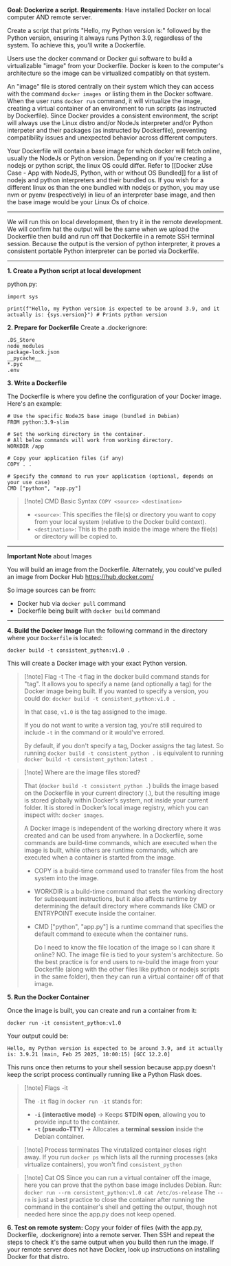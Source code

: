 **Goal: Dockerize a script.**
**Requirements**: Have installed Docker on local computer AND remote server.

Create a script that prints "Hello, my Python version is:" followed by the Python version, ensuring it always runs Python 3.9, regardless of the system. To achieve this, you'll write a Dockerfile.  
  
Users use the docker command or Docker gui software to build a virtualizable "image" from your Dockerfile. Docker is keen to the computer's architecture so the image can be virtualized compatibly on that system.

An "image" file is stored centrally on their system which they can access with the command `docker images`  or listing them in the Docker software. When the user runs `docker run` command, it will virtualize the image, creating a virtual container of an environment to run scripts (as instructed by Dockerfile). Since Docker provides a consistent environment, the script will always use the Linux distro and/or NodeJs interpreter and/or Python interpeter and their packages (as instructed by Dockerfile), preventing compatibility issues and unexpected behavior across different computers.  
  
Your Dockerfile will contain a base image for which docker will fetch online, usually the NodeJs or Python version. Depending on if you're creating a nodejs or python script, the linux OS could differ. Refer to [[Docker zUse Case - App with NodeJS, Python, with or without OS Bundled]] for a list of nodejs and python interpreters and their bundled os. If you wish for a different linux os than the one bundled with nodejs or python, you may use nvm or pyenv (respectively) in lieu of an interpreter base image, and then the base image would be your Linux Os of choice.


---

We will run this on local development, then try it in the remote development. We will confirm hat the output will be the same when we upload the Dockerfile then build and run off that Dockerfile in a remote SSH terminal session. Because the output is the version of python interpreter, it proves a consistent portable Python interpreter can be ported via Dockerfile.

---


**1. Create a Python script at local development**

python.py:
```
import sys

print(f"Hello, my Python version is expected to be around 3.9, and it actually is: {sys.version}") # Prints python version
```

**2. Prepare for Dockerfile**
Create a .dockerignore:
```
.DS_Store
node_modules
package-lock.json
__pycache__
*.pyc
.env
```

**3. Write a Dockerfile**

The Dockerfile is where you define the configuration of your Docker image. Here's an example:
```
# Use the specific NodeJS base image (bundled in Debian)
FROM python:3.9-slim

# Set the working directory in the container.
# All below commands will work from working directory.
WORKDIR /app

# Copy your application files (if any)
COPY . .

# Specify the command to run your application (optional, depends on your use case)
CMD ["python", "app.py"]
```

> [!note] CMD
> Basic Syntax
> `COPY <source> <destination>`
> - `<source>`: This specifies the file(s) or directory you want to copy from your local system (relative to the Docker build context).
> - `<destination>`: This is the path inside the image where the file(s) or directory will be copied to.

---

**Important Note** about Images

You will build an image from the Dockerfile. Alternately, you could've pulled an image from Docker Hub https://hub.docker.com/

So image sources can be from:
- Docker hub via `docker pull`  command
- Dockerfile being built with `docker build` command

---


**4. Build the Docker Image**
Run the following command in the directory where your `Dockerfile` is located:

```
docker build -t consistent_python:v1.0 .
```

This will create a Docker image with your exact Python version.

> [!note] Flag -t
> The -t flag in the docker build command stands for "tag". It allows you to specify a name (and optionally a tag) for the Docker image being built. If you wanted to specify a version, you could do: `docker build -t consistent_python:v1.0 .`
> 
> In that case, `v1.0` is the tag assigned to the image.
> 
> If you do not want to write a version tag, you're still required to include `-t` in the command or it would've errored.
> 
> By default, if you don't specify a tag, Docker assigns the tag latest.
> So running `docker build -t consistent_python .` is equivalent to running `docker build -t consistent_python:latest .`


> [!note] Where are the image files stored?
> 
> That (`docker build -t consistent_python .`) builds the image based on the Dockerfile in your current directory (.), but the resulting image is stored globally within Docker's system, not inside your current folder. It is stored in Docker’s local image registry, which you can inspect with: `docker images`. 
> 
> A Docker image is independent of the working directory where it was created and can be used from anywhere. In a Dockerfile, some commands are build-time commands, which are executed when the image is built, while others are runtime commands, which are executed when a container is started from the image.
> - COPY is a build-time command used to transfer files from the host system into the image.
> - WORKDIR is a build-time command that sets the working directory for subsequent instructions, but it also affects runtime by determining the default directory where commands like CMD or ENTRYPOINT execute inside the container.
> - CMD ["python", "app.py"] is a runtime command that specifies the default command to execute when the container runs.
>   
>   Do I need to know the file location of the image so I can share it online? NO. The image file is tied to your system's architecture. So the best practice is for end users to re-build the image from your Dockerfile (along with the other files like python or nodejs scripts in the same folder), then they can run a virtual container off of that image.


**5. Run the Docker Container**

Once the image is built, you can create and run a container from it:
```
docker run -it consistent_python:v1.0
```

Your output could be:
```
Hello, my Python version is expected to be around 3.9, and it actually is: 3.9.21 (main, Feb 25 2025, 10:00:15) [GCC 12.2.0]
```

This runs once then returns to your shell session because app.py doesn't keep the script process continually running like a Python Flask does.


> [!note] Flags -it
> 
> The `-it` flag in `docker run -it` stands for:
> 
> - **`-i` (interactive mode)** → Keeps **STDIN open**, allowing you to provide input to the container.
> - **`-t` (pseudo-TTY)** → Allocates a **terminal session** inside the Debian container.


> [!note] Process terminates
> The virutalized container closes right away. If you run `docker ps` which lists all the running processes (aka virtualize containers), you won't find `consistent_python`


> [!note] Cat OS
> Since you can run a virtual container off the image, here you can prove that the python base image includes Debian. Run:
> `docker run --rm consistent_python:v1.0 cat /etc/os-release`
> The `--rm` is just a best practice to close the container after running the command in the container's shell and getting the output, though not needed here since the app.py does not keep opened.

**6. Test on remote system:**
Copy your folder of files (with the app.py, Dockerfile, .dockerignore) into a remote server. Then SSH and repeat the steps to check it's the same output when you build then run the image. If your remote server does not have Docker, look up instructions on installing Docker for that distro.